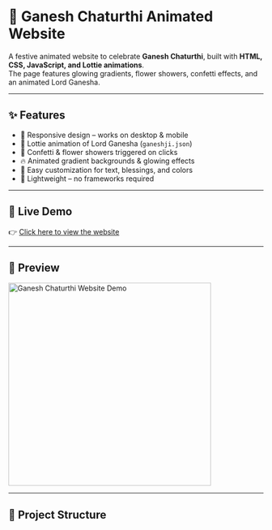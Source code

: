 # 🌸 Ganesh Chaturthi Animated Website  

A festive animated website to celebrate **Ganesh Chaturthi**, built with **HTML, CSS, JavaScript, and Lottie animations**.  
The page features glowing gradients, flower showers, confetti effects, and an animated Lord Ganesha.  

---

## ✨ Features  
- 🌟 Responsive design – works on desktop & mobile  
- 🪷 Lottie animation of Lord Ganesha (`ganeshji.json`)  
- 🎉 Confetti & flower showers triggered on clicks  
- 🔥 Animated gradient backgrounds & glowing effects  
- 🎨 Easy customization for text, blessings, and colors  
- 📱 Lightweight – no frameworks required  

---

## 🚀 Live Demo  
👉 [Click here to view the website](https://ask5665.github.io/animated-Ganesh-Chaturthi-website/)  

---

## 🎥 Preview  
<img src="https://github.com/Ask5665/animated-Ganesh-Chaturthi-website/blob/44394e58c2bbafa710d4fb2646cff5cc123a3ac1/gansh.gif" width="400" alt="Ganesh Chaturthi Website Demo">  

---

## 📂 Project Structure  
